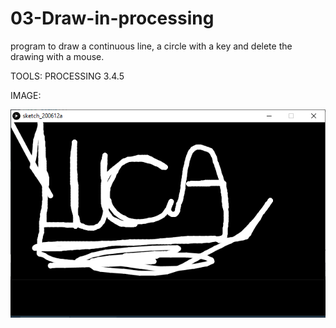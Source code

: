# 03-Draw-in-processing
program to draw a continuous line, a circle with a key and delete the drawing with a mouse.

TOOLS: PROCESSING 3.4.5

IMAGE:

![drawexample](https://github.com/lucabecci/03-Draw-in-processing/blob/master/draw.png)
